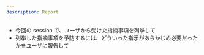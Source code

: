 ```yaml
---
description: Report
---
```


- 今回の session で、ユーザから受けた指摘事項を列挙して
- 列挙した指摘事項を予防するには、どういった指示があらかじめ必要だったかをユーザに報告して

